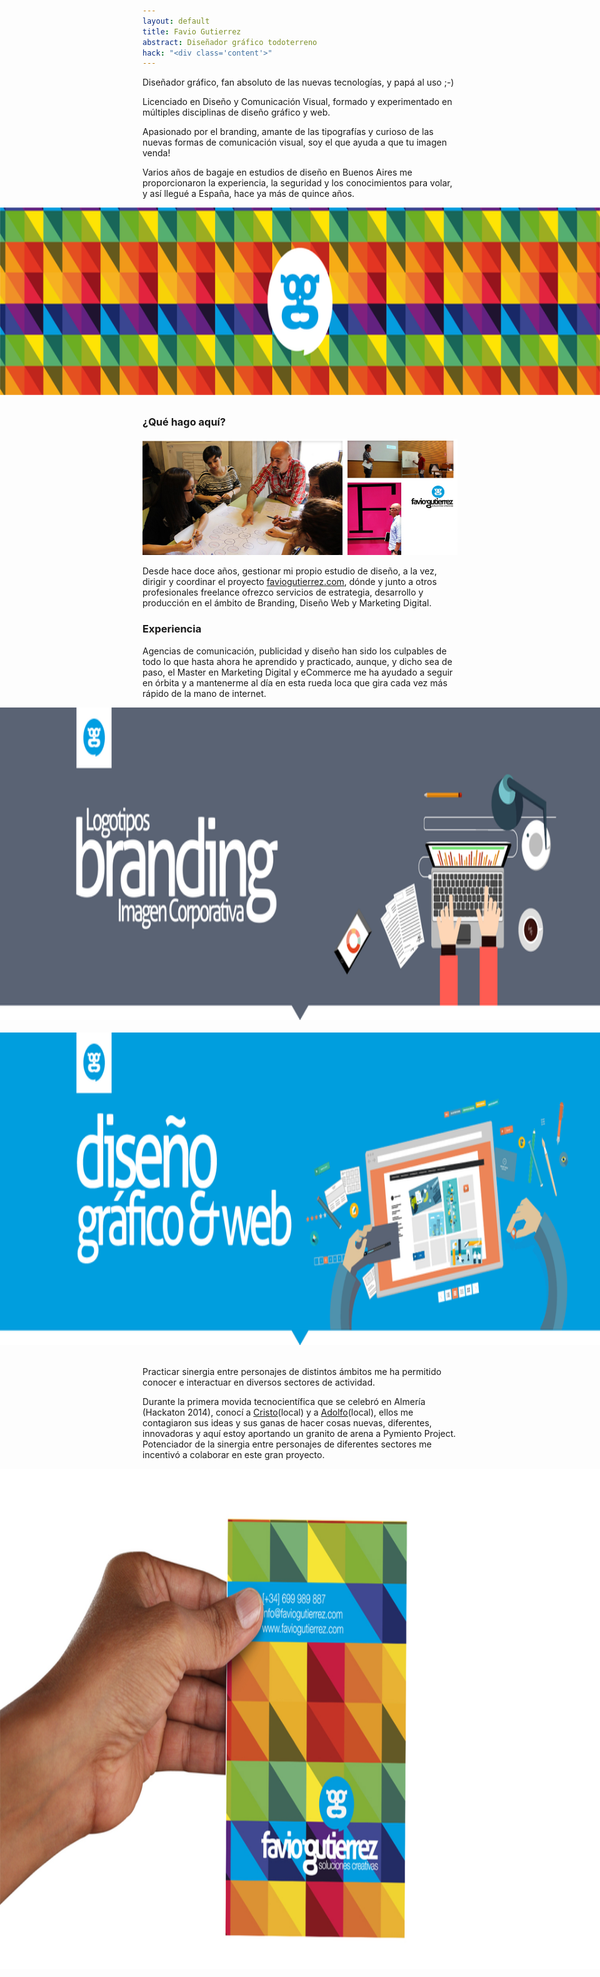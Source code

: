 ```yaml
---
layout: default
title: Favio Gutierrez
abstract: Diseñador gráfico todoterreno
hack: "<div class='content'>"
---
```


Diseñador gráfico, fan absoluto de las nuevas tecnologías, y papá al uso ;-)

Licenciado en Diseño y Comunicación Visual, formado y experimentado en múltiples disciplinas de diseño gráfico y web.


Apasionado por el branding, amante de las tipografías y curioso de las nuevas formas de comunicación visual, soy el que ayuda a que tu imagen venda!


Varios años de bagaje en estudios de diseño en Buenos Aires me proporcionaron la experiencia, la seguridad y los conocimientos para volar, y así llegué a España, hace ya más de quince años.
<div style="position:absolute;left:0px;width:100%;height:300px;"><img style="width:100%;height:100%;" alt="Favio Gutierrez" src="franja-favio-gutierrez-logo.png"></div>
<div style="position:relative;height:310px"></div>

### ¿Qué hago aquí?

![Favio Gutierrez](collage-fotos.jpg)

Desde hace doce años, gestionar mi propio estudio de diseño, a la vez, dirigir y coordinar el proyecto [faviogutierrez.com](http://www.faviogutierrez.com), dónde y junto a otros profesionales freelance ofrezco servicios de estrategia, desarrollo y producción en el ámbito de Branding, Diseño Web y Marketing Digital.
 

### Experiencia



Agencias de comunicación, publicidad y diseño han sido los culpables de todo lo que hasta ahora he aprendido y practicado, aunque, y dicho sea de paso, el Master en Marketing Digital y eCommerce me ha ayudado a seguir en órbita y a mantenerme al día en esta rueda loca que gira cada vez más rápido de la mano de internet.

<div style="position:absolute;left:0px;width:100%;height:500px;"><img style="width:100%;height:100%;" alt="Favio Gutierrez" src="branding.png"></div>
<div style="position:relative;height:520px"></div>

<div style="position:absolute;left:0px;width:100%;height:500px;"><img style="width:100%;height:100%;" alt="Favio Gutierrez" src="web.png"></div>
<div style="position:relative;height:520px"></div>

 
Practicar sinergia entre personajes de distintos ámbitos me ha permitido conocer e interactuar en diversos sectores de actividad.
 
Durante la primera movida tecnocientífica que se celebró en Almería (Hackaton 2014), conocí a [Cristo](./cristo-contreras-rubio.html)(local) y a [Adolfo](./adolfo-rosillo-herrera.html)(local), ellos me contagiaron sus ideas y sus ganas de hacer cosas nuevas, diferentes, innovadoras  y aquí estoy aportando un granito de arena a Pymiento Project.
Potenciador de la sinergia entre personajes de diferentes sectores me incentivó a colaborar en este gran proyecto.

<div style="position:absolute;left:0px;width:100%;height:800px;"><img style="width:100%;height:100%;" alt="Favio Gutierrez" src="tarjeta-en-mano-sm.jpg"></div>
<div style="position:relative;height:820px"></div>



